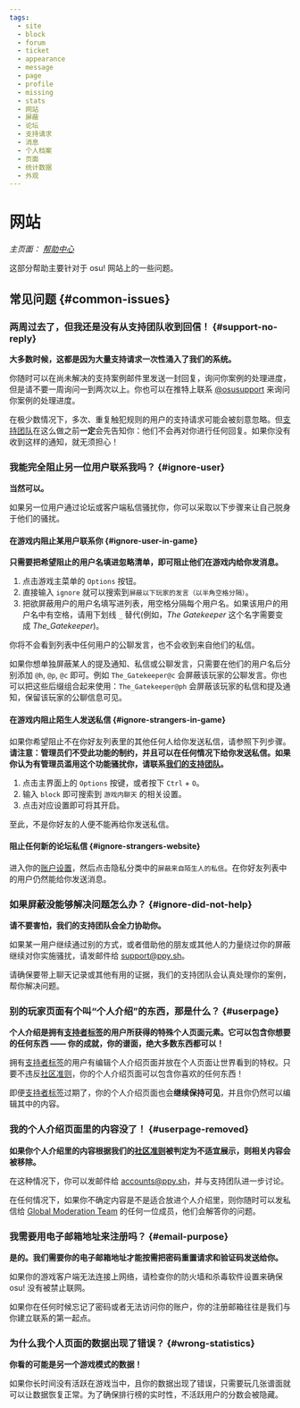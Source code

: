 ```yaml
---
tags:
  - site
  - block
  - forum
  - ticket
  - appearance
  - message
  - page
  - profile
  - missing
  - stats
  - 网站
  - 屏蔽
  - 论坛
  - 支持请求
  - 消息
  - 个人档案
  - 页面
  - 统计数据
  - 外观
---
```


# 网站

*主页面： [帮助中心](/wiki/Help_centre)*

这部分帮助主要针对于 osu! 网站上的一些问题。

## 常见问题 {#common-issues}

### 两周过去了，但我还是没有从支持团队收到回信！ {#support-no-reply}

**大多数时候，这都是因为大量支持请求一次性涌入了我们的系统。**

你随时可以在尚未解决的支持案例邮件里发送一封回复，询问你案例的处理进度，但是请不要一周询问一到两次以上。你也可以在推特上联系 [@osusupport](https://twitter.com/osusupport) 来询问你案例的处理进度。

在极少数情况下，多次、重复触犯规则的用户的支持请求可能会被刻意忽略。但[支持团队](/wiki/People/Account_support_team)在这么做之前**一定**会先告知你：他们不会再对你进行任何回复。如果你没有收到这样的通知，就无须担心！

### 我能完全阻止另一位用户联系我吗？ {#ignore-user}

**当然可以。**

如果另一位用户通过论坛或客户端私信骚扰你，你可以采取以下步骤来让自己脱身于他们的骚扰。

#### 在游戏内阻止某用户联系你 {#ignore-user-in-game}

**只需要把希望阻止的用户名填进忽略清单，即可阻止他们在游戏内给你发消息。**

1. 点击游戏主菜单的 `Options` 按钮。
2. 直接输入 `ignore` 就可以搜索到`屏蔽以下玩家的发言（以半角空格分隔）`。
3. 把欲屏蔽用户的用户名填写进列表，用空格分隔每个用户名。如果该用户的用户名中有空格，请用下划线 `_` 替代(例如，*The Gatekeeper* 这个名字需要变成 *The\_Gatekeeper*)。

你将不会看到列表中任何用户的公聊发言，也不会收到来自他们的私信。

如果你想单独屏蔽某人的提及通知、私信或公聊发言，只需要在他们的用户名后分别添加 `@h`, `@p`, `@c` 即可。例如 `The_Gatekeeper@c` 会屏蔽该玩家的公聊发言。你也可以把这些后缀组合起来使用：`The_Gatekeeper@ph` 会屏蔽该玩家的私信和提及通知，保留该玩家的公聊信息可见。

#### 在游戏内阻止陌生人发送私信 {#ignore-strangers-in-game}

如果你希望阻止不在你好友列表里的其他任何人给你发送私信，请参照下列步骤。**请注意：管理员们不受此功能的制约，并且可以在任何情况下给你发送私信。如果你认为有管理员滥用这个功能骚扰你，请联系[我们的支持团队](mailto:support@ppy.sh)。**

1. 点击主界面上的 `Options` 按键，或者按下 `Ctrl` + `O`。
2. 输入 `block` 即可搜索到 `游戏内聊天` 的相关设置。
3. 点击对应设置即可将其开启。

至此，不是你好友的人便不能再给你发送私信。

<!-- TODO: describe how to ignore others' posts and comments when https://github.com/ppy/osu-web/issues/2319 is implemented -->

#### 阻止任何新的论坛私信 {#ignore-strangers-website}

进入你的[账户设置](https://osu.ppy.sh/home/account/edit)，然后点击隐私分类中的`屏蔽来自陌生人的私信`。在你好友列表中的用户仍然能给你发送消息。

### 如果屏蔽没能够解决问题怎么办？ {#ignore-did-not-help}

**请不要害怕，我们的支持团队会全力协助你。**

如果某一用户继续通过别的方式，或者借助他的朋友或其他人的力量绕过你的屏蔽继续对你实施骚扰，请发邮件给 [support@ppy.sh](mailto:support@ppy.sh)。

请确保要带上聊天记录或其他有用的证据，我们的支持团队会认真处理你的案例，帮你解决问题。

### 别的玩家页面有个叫“个人介绍”的东西，那是什么？ {#userpage}

**个人介绍是拥有[支持者标签](https://osu.ppy.sh/home/support)的用户所获得的特殊个人页面元素。它可以包含你想要的任何东西 —— 你的成就，你的谱面，绝大多数东西都可以！**

拥有[支持者标签](https://osu.ppy.sh/home/support)的用户有编辑个人介绍页面并放在个人页面让世界看到的特权。只要不违反[社区准则](/wiki/Rules)，你的个人介绍页面可以包含你喜欢的任何东西！

即便[支持者标签](https://osu.ppy.sh/home/support)过期了，你的个人介绍页面也会**继续保持可见**，并且你仍然可以编辑其中的内容。

### 我的个人介绍页面里的内容没了！ {#userpage-removed}

**如果你个人介绍里的内容根据我们的[社区准则](/wiki/Rules)被判定为不适宜展示，则相关内容会被移除。**

在这种情况下，你可以发邮件给 [accounts@ppy.sh](mailto:accounts@ppy.sh)，并与支持团队进一步讨论。

在任何情况下，如果你不确定内容是不是适合放进个人介绍里，则你随时可以发私信给 [Global Moderation Team](/wiki/People/Global_Moderation_Team) 的任何一位成员，他们会解答你的问题。

### 我需要用电子邮箱地址来注册吗？ {#email-purpose}

**是的。我们需要你的电子邮箱地址才能按需把密码重置请求和验证码发送给你。**

如果你的游戏客户端无法连接上网络，请检查你的防火墙和杀毒软件设置来确保 osu! 没有被禁止联网。

如果你在任何时候忘记了密码或者无法访问你的账户，你的注册邮箱往往是我们与你建立联系的第一起点。

### 为什么我个人页面的数据出现了错误？ {#wrong-statistics}

**你看的可能是另一个游戏模式的数据！**

如果你长时间没有活跃在游戏当中，且你的数据出现了错误，只需要玩几张谱面就可以让数据恢复正常。为了确保排行榜的实时性，不活跃用户的分数会被隐藏。
